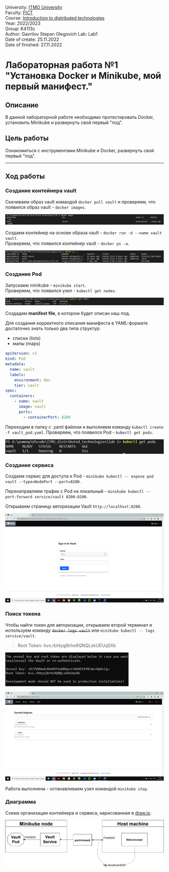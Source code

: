 
University: [ITMO University](https://itmo.ru/ru/)  
Faculty: [FICT](https://fict.itmo.ru)  
Course: [Introduction to distributed technologies](https://github.com/itmo-ict-faculty/introduction-to-distributed-technologies)  
Year: 2022/2023  
Group: K4113c  
Author: Gavrilov Stepan Olegovich
Lab: Lab1  
Date of create: 25.11.2022  
Date of finished: 27.11.2022

# Лабораторная работа №1 "Установка Docker и Minikube, мой первый манифест."

## Описание
В данной лабораторной работе необходимо протестировать Docker, установить Minikube и развернуть свой первый "под".

## Цель работы
Ознакомиться с инструментами Minikube и Docker, развернуть свой первый "под".

---

## Ход работы


### Создание контейнера vault
Скачиваем образ vault командой `docker pull vault` и проверяем, что появился образ vault - `docker images`.

![Образ vault](images/vault.png 'Образ vault')

Создаем контейнер на основе образа vault - `docker run -d --name vault vault`.  
Проверяем, что появился контейнер vault - `docker ps -a`.  

![Контейнер vault](images/vault_container.png 'Контейнер vault')

### Создание Pod
Запускаем minikube - `minikube start`.  
Проверяем, что появился узел - `kubectl get nodes`.  

![узел get nodes](images/nodes.png 'узел get nodes')

Создадим **manifest file**, в котором будет описан наш под.  

Для создания корректного описания манифеста в YAML-формате достаточно знать только два типа структур:

* списки (lists)
* мапы (maps)

```yaml
apiVersion: v1
kind: Pod
metadata:
  name: vault
  labels:
    environment: dev
    tier: vault
spec:
  containers:
    - name: vault
      image: vault
      ports:
        - containerPort: 8200
```
Переходим в папку с .yaml файлом и выполняем команду `kubectl create -f vault_pod.yaml`.
Проверяем, что появился Pod - `kubectl get pods`.

![Pod vault](images/vault_pod.png 'Pod vault')

### Создание сервиса
Создаем сервис для доступа к Pod - `minikube kubectl -- expose pod vault --type=NodePort --port=8200`.

Перенаправляем трафик с Pod на локальный - `minikube kubectl -- port-forward service/vault 8200:8200`.

Открываем страницу авторизации Vault `http://localhost:8200`.

![Vault page](images/localhost.png 'Vault page')

### Поиск токена
Чтобы найти токен для авторизации, открываем второй терминал и используем команду ~~`docker logs vault`~~ или `minikube kubectl -- logs service/vault`.

> Root Token: hvs.rbHyqj8rhe9QNQLskUEUqSXk

![Root Token](images/Root_Token.png 'Root Token')

![Successful authorization](images/success.png 'Successful authorization')

Работа выполнена - останавливаем узел командой `minikube stop`.

### Диаграмма
Схема организации контейнера и сервиса, нарисованная в [draw.io](https://app.diagrams.net/).

![Диаграмма](https://github.com/AnatoliyBr/2022_2023-introduction_to_distributed_technologies-k4111c-briushinin_a_a/blob/master/lab1/images/lab1_diagram.png 'Диаграмма')

